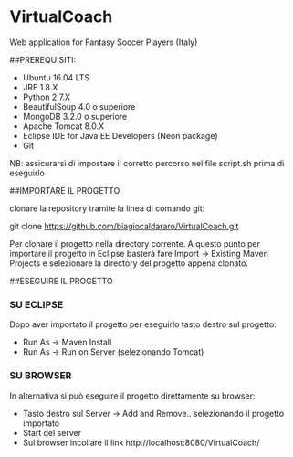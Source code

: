# VirtualCoach
Web application for Fantasy Soccer Players (Italy)

##PREREQUISITI:

* Ubuntu 16.04 LTS
* JRE 1.8.X
* Python 2.7.X
* BeautifulSoup 4.0 o superiore 
* MongoDB 3.2.0 o superiore
* Apache Tomcat 8.0.X 
* Eclipse IDE for Java EE Developers (Neon package)
* Git

NB: assicurarsi di impostare il corretto percorso nel file script.sh prima di eseguirlo

##IMPORTARE IL PROGETTO

clonare la repository tramite la linea di comando git:

git clone https://github.com/biagiocaldararo/VirtualCoach.git

Per clonare il progetto nella directory corrente. A questo punto per importare il progetto in Eclipse basterà fare Import -> Existing Maven Projects e selezionare la directory del progetto appena clonato.

##ESEGUIRE IL PROGETTO

### SU ECLIPSE

Dopo aver importato il progetto per eseguirlo tasto destro sul progetto: 
* Run As -> Maven Install 
* Run As -> Run on Server (selezionando Tomcat)

### SU BROWSER

In alternativa si può eseguire il progetto direttamente su browser:
* Tasto destro sul Server -> Add and Remove.. selezionando il progetto importato
* Start del server
* Sul browser incollare il link http://localhost:8080/VirtualCoach/




